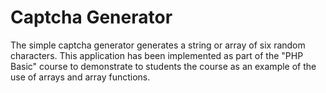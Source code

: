 # Captcha Generator

The simple captcha generator generates a string or array of six random characters. This application has been implemented as part of the "PHP Basic" course to demonstrate to students the course as an example of the use of arrays and array functions.

